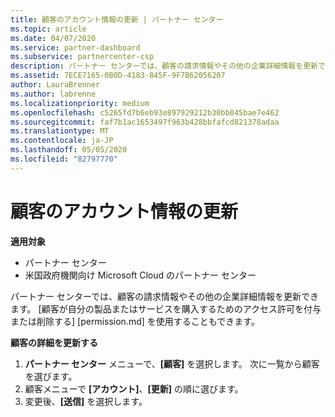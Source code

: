 ```yaml
---
title: 顧客のアカウント情報の更新 | パートナー センター
ms.topic: article
ms.date: 04/07/2020
ms.service: partner-dashboard
ms.subservice: partnercenter-csp
description: パートナー センターでは、顧客の請求情報やその他の企業詳細情報を更新できます。
ms.assetid: 7ECE7165-0B0D-4183-845F-9F7B62056207
author: LauraBrenner
ms.author: labrenne
ms.localizationpriority: medium
ms.openlocfilehash: c5265fd7b6eb93e897929212b30bb045bae7e462
ms.sourcegitcommit: faf7b1ac1653497f963b428bbfafcd821378adaa
ms.translationtype: MT
ms.contentlocale: ja-JP
ms.lasthandoff: 05/05/2020
ms.locfileid: "82797770"
---
```

# <a name="update-customer-account-info"></a>顧客のアカウント情報の更新

**適用対象**

-  パートナー センター
-  米国政府機関向け Microsoft Cloud のパートナー センター


パートナー センターでは、顧客の請求情報やその他の企業詳細情報を更新できます。 [顧客が自分の製品またはサービスを購入するためのアクセス許可を付与または削除する] [permission.md] を使用することもできます。

**顧客の詳細を更新する**

1.  **パートナー センター** メニューで、**[顧客]** を選択します。 次に一覧から顧客を選びます。
2.  顧客メニューで **[アカウント]**、**[更新]** の順に選びます。
3.  変更後、**[送信]** を選択します。